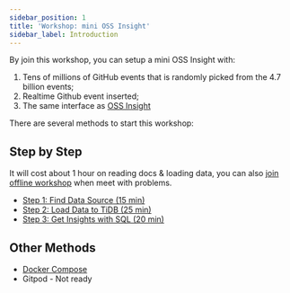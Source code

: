 ```yaml
---
sidebar_position: 1
title: 'Workshop: mini OSS Insight'
sidebar_label: Introduction
---
```


By join this workshop, you can setup a mini OSS Insight with:

1. Tens of millions of GitHub events that is randomly picked from the 4.7 billion events;
2. Realtime Github event inserted;
3. The same interface as [OSS Insight](https://ossinsight.io/)

There are several methods to start this workshop:


## Step by Step

It will cost about 1 hour on reading docs & loading data, you can also [join offline workshop](/workshop/offline) when meet with problems.

* [Step 1: Find Data Source (15 min)](/workshop/mini-ossinsight/step-by-step/find-data-source)
* [Step 2: Load Data to TiDB (25 min)](/workshop/mini-ossinsight/step-by-step/load-data-to-tidb)
* [Step 3: Get Insights with SQL (20 min)](/workshop/mini-ossinsight/step-by-step/get-insights-with-sql)


## Other Methods

* [Docker Compose](/workshop/mini-ossinsight/docker-compose)
* Gitpod - Not ready
